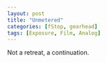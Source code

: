 ```yaml
---
layout: post
title: "Unmetered"
categories: [fStop, gearhead]
tags: [Exposure, Film, Analog]
---
```



<!--more-->

Not a retreat, a continuation.
